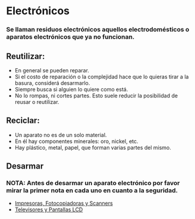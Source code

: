 # Electrónicos
### Se llaman residuos electrónicos aquellos electrodomésticos o aparatos electrónicos que ya no funcionan.

## Reutilizar:
 - En general se pueden reparar.
 - Si el costo de reparación o la complejidad hace que lo quieras tirar a la basura, considerá desarmarlo.
 - Siempre busca si alguien lo quiere como está.
 - No lo rompas, ni cortes partes. Esto suele reducir la posibilidad de reusar o reutilizar.

## Reciclar:
 - Un aparato no es de un solo material.
  - En él hay componentes minerales: oro, nickel, etc.  
  - Hay plástico, metal, papel, que forman varias partes del mismo.

## Desarmar
### NOTA: Antes de desarmar un aparato electrónico por favor mirar la primer nota en cada uno en cuanto a la seguridad.
 - [Impresoras, Fotocopiadoras y Scanners](https://luchux.github.io/reciclar/electro/impresoras)
 - [Televisores y Pantallas LCD](https://luchux.github.io/reciclar/electro/tele)
